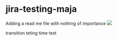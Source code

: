 # jira-testing-maja

Adding a read me file with nothing of importance
<a href="https://github.com/manulife-innersource/mux-core">
  <img
    src="https://img.shields.io/badge/UI-%7B%20MUX%20%7D-green.svg?logo=react&colorB=00a758&colorA=282b3e"
  />
</a>

transition teting
time test
